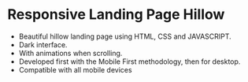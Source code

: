 # Responsive Landing Page Hillow
- Beautiful hillow landing page using HTML, CSS and JAVASCRIPT.
- Dark interface.
- With animations when scrolling.
- Developed first with the Mobile First methodology, then for desktop.
- Compatible with all mobile devices 

